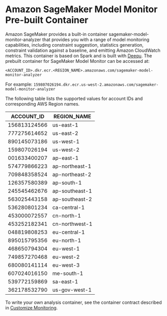 # Amazon SageMaker Model Monitor Pre\-built Container<a name="model-monitor-pre-built-container"></a>

Amazon SageMaker provides a built\-in container sagemaker\-model\-monitor\-analyzer that provides you with a range of model monitoring capabilities, including constraint suggestion, statistics generation, constraint validation against a baseline, and emitting Amazon CloudWatch metrics\. This container is based on Spark and is built with [Deequ](https://github.com/awslabs/deequ)\. The prebuilt container for SageMaker Model Monitor can be accessed at:

`<ACCOUNT_ID>.dkr.ecr.<REGION_NAME>.amazonaws.com/sagemaker-model-monitor-analyzer`

For example: `159807026194.dkr.ecr.us-west-2.amazonaws.com/sagemaker-model-monitor-analyzer`

The following table lists the supported values for account IDs and corresponding AWS Region names\.


| ACCOUNT\_ID | REGION\_NAME | 
| --- | --- | 
| 156813124566 | us\-east\-1 | 
| 777275614652 | us\-east\-2 | 
| 890145073186 | us\-west\-1 | 
| 159807026194 | us\-west\-2 | 
| 001633400207 | ap\-east\-1 | 
| 574779866223 | ap\-northeast\-1 | 
| 709848358524 | ap\-northeast\-2 | 
| 126357580389 | ap\-south\-1 | 
| 245545462676 | ap\-southeast\-1 | 
| 563025443158 | ap\-southeast\-2 | 
| 536280801234 | ca\-central\-1 | 
| 453000072557 | cn\-north\-1 | 
| 453252182341 | cn\-northwest\-1 | 
| 048819808253 | eu\-central\-1 | 
| 895015795356 | eu\-north\-1 | 
| 468650794304 | eu\-west\-1 | 
| 749857270468 | eu\-west\-2 | 
| 680080141114 | eu\-west\-3 | 
| 607024016150 | me\-south\-1 | 
| 539772159869 | sa\-east\-1 | 
| 362178532790 | us\-gov\-west\-1 | 

To write your own analysis container, see the container contract described in [Customize Monitoring](model-monitor-custom-monitoring-schedules.md)\.